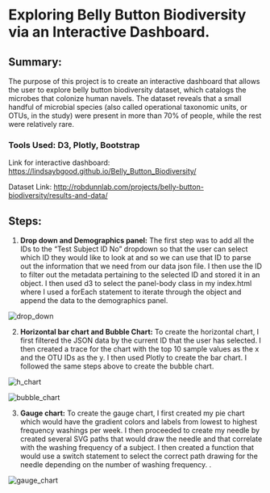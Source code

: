# Exploring Belly Button Biodiversity via an Interactive Dashboard. 

## Summary: 
The purpose of this project is to create an interactive dashboard that allows the user to explore belly button biodiversity dataset, which catalogs the microbes that colonize human navels. The dataset reveals that a small handful of microbial species (also called operational taxonomic units, or OTUs, in the study) were present in more than 70% of people, while the rest were relatively rare.

### Tools Used: D3, Plotly, Bootstrap

Link for interactive dashboard: https://lindsaybgood.github.io/Belly_Button_Biodiversity/

Dataset Link: http://robdunnlab.com/projects/belly-button-biodiversity/results-and-data/

## Steps: 
1)	**Drop down and Demographics panel:** The first step was to add all the IDs to the “Test Subject ID No” dropdown so that the user can select which ID they would like to look at and so we can use that ID to parse out the information that we need from our data json file. I then use the ID to filter out the metadata pertaining to the selected ID and stored it in an object. I then used d3 to select the panel-body class in my index.html where I used a forEach statement to iterate through the object and append the data to the demographics panel.

![drop_down](https://user-images.githubusercontent.com/63375741/114325761-c2c59a00-9aff-11eb-94dc-7cebc5eaedb2.png)


2)	**Horizontal bar chart and Bubble Chart:** To create the horizontal chart, I first filtered the JSON data by the current ID that the user has selected. I then created a trace for the chart with the top 10 sample values as the x and the OTU IDs as the y. I then used Plotly to create the bar chart. I followed the same steps above to create the bubble chart.

![h_chart](https://user-images.githubusercontent.com/63375741/114325773-d40ea680-9aff-11eb-91b8-ea13a2e008d3.png)

![bubble_chart](https://user-images.githubusercontent.com/63375741/114325776-d96bf100-9aff-11eb-91bb-feb53c3f32f8.png)


3)	**Gauge chart:** To create the gauge chart, I first created my pie chart which would have the gradient colors and labels from lowest to highest frequency washings per week. I then proceeded to create my needle by  created several SVG paths that would draw the needle and that correlate with the washing frequency of a subject. I then created a function that would use a switch statement to select the correct path drawing for the needle  depending on the number of washing frequency. . 

![gauge_chart](https://user-images.githubusercontent.com/63375741/114325787-e092ff00-9aff-11eb-91e9-f964ee1b93c0.png)

